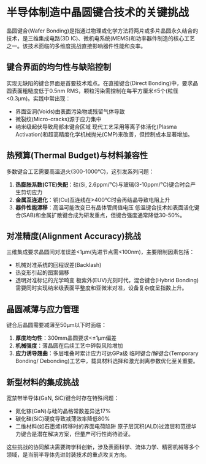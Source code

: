 # 半导体制造中晶圆键合技术的关键挑战

晶圆键合(Wafer Bonding)是指通过物理或化学方法将两片或多片晶圆永久结合的技术，是三维集成电路(3D IC)、微机电系统(MEMS)和功率器件制造的核心工艺之一。该技术面临的多维度挑战直接影响器件性能和良率。

## 键合界面的均匀性与缺陷控制

实现无缺陷的键合界面是首要技术难点。在直接键合(Direct Bonding)中，要求晶圆表面粗糙度低于0.5nm RMS，颗粒污染需控制在每平方厘米≤5个(粒径<0.3μm)。实践中常出现：
- 界面空洞(Voids)由表面污染物或残留气体导致
- 微裂纹(Micro-cracks)源于应力集中
- 纳米级起伏导致局部未键合区域
现代工艺采用等离子体活化(Plasma Activation)和超高精度化学机械抛光(CMP)来改善，但控制成本显著增加。

## 热预算(Thermal Budget)与材料兼容性

多数键合工艺需要高温退火(300-1000℃)，这引发系列问题：
1. **热膨胀系数(CTE)失配**：硅(Si, 2.6ppm/℃)与玻璃(3-10ppm/℃)键合时会产生剪切应力
2. **金属互连退化**：铜(Cu)互连线在>400℃时会再结晶导致电阻上升
3. **器件性能漂移**：高温可能改变已有晶体管阈值电压
低温键合技术如表面活化键合(SAB)和金属扩散键合成为研发重点，但键合强度通常降低30-50%。

## 对准精度(Alignment Accuracy)挑战

三维集成要求晶圆间对准误差<1μm(先进节点需<100nm)，主要限制因素包括：
- 机械对准系统的回程误差(Backlash)
- 热变形引起的图案偏移
- 透明对准标记的光学畸变
极紫外(EUV)光刻时代，混合键合(Hybrid Bonding)需要同时实现纳米级表面平整度和亚微米对准，设备复杂度呈指数上升。

## 晶圆减薄与应力管理

键合后晶圆需要减薄至50μm以下时面临：
1. **厚度均匀性**：300mm晶圆要求<±1μm偏差
2. **机械强度**：薄晶圆在后续工艺中碎裂风险增加
3. **应力诱导翘曲**：多层堆叠时累计应力可达GPa级
临时键合/解键合(Temporary Bonding/ Debonding)工艺中，载具材料选择和激光剥离参数优化至关重要。

## 新型材料的集成挑战

宽禁带半导体(GaN, SiC)键合时存在特殊问题：
- 氮化镓(GaN)与硅的晶格常数差异达17%
- 碳化硅(SiC)硬度导致减薄效率降低80%
- 二维材料(如石墨烯)转移时的界面电荷陷阱
原子层沉积(ALD)过渡层和范德华力键合是潜在解决方案，但量产可行性尚待验证。

这些挑战的协同解决需要跨学科创新，涉及表面科学、流体力学、精密机械等多个领域，是当前半导体先进封装技术的重点攻关方向。